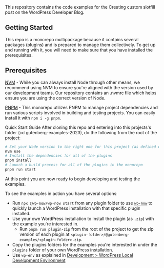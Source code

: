This repository contains the code examples for the Creating custom slotfill post on the WordPress Developer Blog.

## Getting Started

This repo is a monorepo multipackage because it contains several packages (plugins) and is prepared to manage them collectively. To get up and running with it, you will need to make sure that you have installed the prerequisites.

## Prerequisites

[NVM](https://github.com/nvm-sh/nvm#installing-and-updating) - While you can always install Node through other means, we recommend using NVM to ensure you're aligned with the version used by our development teams. Our repository contains an .nvmrc file which helps ensure you are using the correct version of Node.

[PNPM](https://pnpm.io/installation) - This monorepo utilizes PNPM to manage project dependencies and run various scripts involved in building and testing projects. You can easily install it with `npm i -g pnpm`.

Quick Start Guide
After cloning this repo and entering into this projects's folder (cd gutenberg-examples-2023), do the following from the root of the project:

```bash
# Set your Node version to the right one for this project (as defined on .nvmrc)
nvm use
# Install the dependencies for all of the plugins
pnpm install
# Launch a build process for all of the plugins in the monorepo
pnpm run start
```

At this point you are now ready to begin developing and testing the examples.

To see the examples in action you have several options:

-   Run `npx @wp-now/wp-now start` from any plugin folder to use [`wp-now`](https://github.com/WordPress/playground-tools/tree/trunk/packages/wp-now) to quickly launch a WordPress installation with that specific plugin installed.
-   Use your own WordPress installation to install the plugin (as `.zip`) with the example you're interested in.
    -   Run `pnpm run plugin-zip` from the root of the project to get the zip version of each plugin at `<plugin-folder>/@gutenberg-examples/<plugin-folder>.zip`.
-   Copy the plugins folders for the examples you're interested in under the `plugins` folder of your own WordPress installation.
-   Use `wp-env` as explained in [Development > WordPress Local Development Environment](DEVELOPMENT.md##wordpress-local-development-environment)
